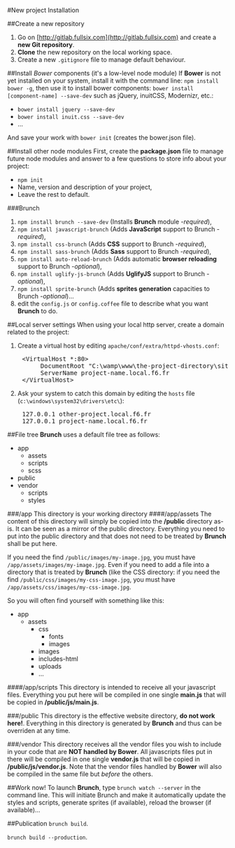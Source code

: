 #New project Installation

##Create a new repository
1. Go on [http://gitlab.fullsix.com](http://gitlab.fullsix.com) and create a **new Git repository**.
2. **Clone** the new repository on the local working space.
3. Create a new `.gitignore` file to manage default behaviour.

##Install *Bower* components (it's a low-level node module)
If **Bower** is not yet installed on your system, install it with the command line: `npm install bower -g`, then use it to install bower components: `bower install [component-name] --save-dev` such as jQuery, inuitCSS, Modernizr, etc.:

* `bower install jquery --save-dev`
* `bower install inuit.css --save-dev`
* ...

And save your work with `bower init` (creates the bower.json file).

##Install other node modules
First, create the **package.json** file to manage future node modules and answer to a few questions to store info about your project:

* `npm init`
* Name, version and description of your project,
* Leave the rest to default.

###Brunch
1. `npm install brunch --save-dev` (Installs **Brunch** module -*required*),
2. `npm install javascript-brunch` (Adds **JavaScript** support to Brunch -*required*),
3. `npm install css-brunch` (Adds **CSS** support to Brunch -*required*),
4. `npm install sass-brunch` (Adds **Sass** support to Brunch -*required*),
5. `npm install auto-reload-brunch` (Adds automatic **browser reloading** support to Brunch -*optional*),
6. `npm install uglify-js-brunch` (Adds **UglifyJS** support to Brunch -*optional*),
7. `npm install sprite-brunch` (Adds **sprites generation** capacities to Brunch -*optional*)...
8. edit the `config.js` or `config.coffee` file to describe what you want **Brunch** to do.

##Local server settings
When using your local http server, create a domain related to the project:

1. Create a virtual host by editing `apache/conf/extra/httpd-vhosts.conf`:
<pre>
    &lt;VirtualHost *:80>
         DocumentRoot "C:\wamp\www\the-project-directory\site-root-directory"
         ServerName project-name.local.f6.fr
    &lt;/VirtualHost>
</pre>
2. Ask your system to catch this domain by editing the `hosts` file (`c:\windows\system32\drivers\etc\`):
<pre>
    127.0.0.1 other-project.local.f6.fr
    127.0.0.1 project-name.local.f6.fr
</pre>

##File tree
**Brunch** uses a default file tree as follows:

- app
	- assets
	- scripts
	- scss
- public
- vendor
	- scripts
	- styles

###/app
This directory is your working directory
####/app/assets
The content of this directory will simply be copied into the **/public** directory as-is. It can be seen as a mirror of the public directory. Everything you need to put into the public directory and that does not need to be treated by **Brunch** shall be put here.

If you need the find `/public/images/my-image.jpg`, you must have `/app/assets/images/my-image.jpg`. Even if you need to add a file into a directory that is treated by **Brunch** (like the CSS directory: if you need the find `/public/css/images/my-css-image.jpg`, you must have `/app/assets/css/images/my-css-image.jpg`.

So you will often find yourself with something like this:

- app
	- assets
		- css
			- fonts
			- images
		- images
		- includes-html
		- uploads
		- ...

####/app/scripts
This directory is intended to receive all your javascript files. Everything you put here will be compiled in one single **main.js** that will be copied in **/public/js/main.js**.

###/public
This directory is the effective website directory, **do not work here!**. Everything in this directory is generated by **Brunch** and thus can be overriden at any time.

###/vendor
This directory receives all the vendor files you wish to include in your code that are **NOT handled by Bower**. All javascripts files put in there will be compiled in one single **vendor.js** that will be copied in **/public/js/vendor.js**. Note that the vendor files handled by **Bower** will also be compiled in the same file but *before* the others.

##Work now!
To launch **Brunch**, type `brunch watch --server` in the command line. This will initiate Brunch and make it automatically update the styles and scripts, generate sprites (if available), reload the browser (if available)...

##Publication
`brunch build`.

`brunch build --production`.
